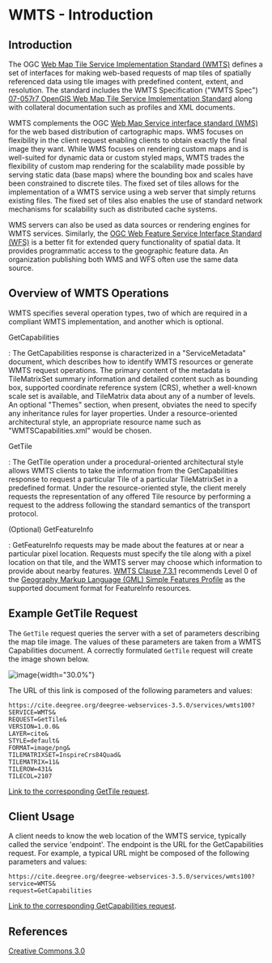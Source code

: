 # WMTS - Introduction

## Introduction

The OGC [Web Map Tile Service Implementation Standard
(WMTS)](http://www.opengeospatial.org/standards/wmts) defines a set of
interfaces for making web-based requests of map tiles of spatially
referenced data using tile images with predefined content, extent, and
resolution. The standard includes the WMTS Specification (\"WMTS Spec\")
[07-057r7 OpenGIS Web Map Tile Service Implementation
Standard](http://www.opengeospatial.org/standards/wmts) along with
collateral documentation such as profiles and XML documents.

WMTS complements the OGC [Web Map Service interface standard
(WMS)](http://www.opengeospatial.org/standards/wms) for the web based
distribution of cartographic maps. WMS focuses on flexibility in the
client request enabling clients to obtain exactly the final image they
want. While WMS focuses on rendering custom maps and is well-suited for
dynamic data or custom styled maps, WMTS trades the flexibility of
custom map rendering for the scalability made possible by serving static
data (base maps) where the bounding box and scales have been constrained
to discrete tiles. The fixed set of tiles allows for the implementation
of a WMTS service using a web server that simply returns existing files.
The fixed set of tiles also enables the use of standard network
mechanisms for scalability such as distributed cache systems.

WMS servers can also be used as data sources or rendering engines for
WMTS services. Similarly, the [OGC Web Feature Service Interface
Standard (WFS)](http://www.opengeospatial.org/standards/wfs) is a better
fit for extended query functionality of spatial data. It provides
programmatic access to the geographic feature data. An organization
publishing both WMS and WFS often use the same data source.

## Overview of WMTS Operations

WMTS specifies several operation types, two of which are required in a
compliant WMTS implementation, and another which is optional.

GetCapabilities

:   The GetCapabilities response is characterized in a
    \"ServiceMetadata\" document, which describes how to identify WMTS
    resources or generate WMTS request operations. The primary content
    of the metadata is TileMatrixSet summary information and detailed
    content such as bounding box, supported coordinate reference system
    (CRS), whether a well-known scale set is available, and TileMatrix
    data about any of a number of levels. An optional \"Themes\"
    section, when present, obviates the need to specify any inheritance
    rules for layer properties. Under a resource-oriented architectural
    style, an appropriate resource name such as \"WMTSCapabilities.xml\"
    would be chosen.

GetTile

:   The GetTile operation under a procedural-oriented architectural
    style allows WMTS clients to take the information from the
    GetCapabilities response to request a particular Tile of a
    particular TileMatrixSet in a predefined format. Under the
    resource-oriented style, the client merely requests the
    representation of any offered Tile resource by performing a request
    to the address following the standard semantics of the transport
    protocol.

(Optional) GetFeatureInfo

:   GetFeatureInfo requests may be made about the features at or near a
    particular pixel location. Requests must specify the tile along with
    a pixel location on that tile, and the WMTS server may choose which
    information to provide about nearby features. [WMTS Clause
    7.3.1](http://www.opengeospatial.org/standards/wmts) recommends
    Level 0 of the [Geography Markup Language (GML) Simple Features
    Profile](http://portal.opengeospatial.org/files/?artifact_id=42729)
    as the supported document format for FeatureInfo resources.

## Example GetTile Request

The `GetTile` request queries the server with a set of parameters
describing the map tile image. The values of these parameters are taken
from a WMTS Capabilities document. A correctly formulated `GetTile`
request will create the image shown below.

![image](../img/wmts100.png){width="30.0%"}

The URL of this link is composed of the following parameters and values:

``` properties
https://cite.deegree.org/deegree-webservices-3.5.0/services/wmts100?
SERVICE=WMTS&
REQUEST=GetTile&
VERSION=1.0.0&
LAYER=cite&
STYLE=default&
FORMAT=image/png&
TILEMATRIXSET=InspireCrs84Quad&
TILEMATRIX=11&
TILEROW=431&
TILECOL=2107
```

[Link to the corresponding GetTile
request](https://cite.deegree.org/deegree-webservices-3.5.0/services/wmts100?SERVICE=WMTS&REQUEST=GetTile&VERSION=1.0.0&LAYER=cite&STYLE=default&FORMAT=image/png&TILEMATRIXSET=InspireCrs84Quad&TILEMATRIX=11&TILEROW=431&TILECOL=2107).

## Client Usage

A client needs to know the web location of the WMTS service, typically
called the service \'endpoint\'. The endpoint is the URL for the
GetCapabilities request. For example, a typical URL might be composed of
the following parameters and values:

``` properties
https://cite.deegree.org/deegree-webservices-3.5.0/services/wmts100?
service=WMTS&
request=GetCapabilities
```

[Link to the corresponding GetCapabilities
request](https://cite.deegree.org/deegree-webservices-3.5.0/services/wmts100?service=WMTS&request=GetCapabilities).

## References

[Creative Commons 3.0](http://creativecommons.org/licenses/by/3.0/)
